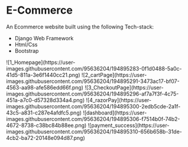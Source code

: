 # E-Commerce
An Ecommerce website built using the following Tech-stack:
<ul>
  <li>Django Web Framework</li>
  <li>Html/Css</li>
  <li>Bootstrap</li>
</ul>
![1_Homepage](https://user-images.githubusercontent.com/95636204/194895283-0f1d0488-5a0c-41d5-811a-3e6f1440cc21.png)
![2_cartPage](https://user-images.githubusercontent.com/95636204/194895291-3473ac17-bf07-4563-aa98-afe586edd66f.png)
![3_CheckoutPage](https://user-images.githubusercontent.com/95636204/194895296-af7a7f3f-4c75-451a-a7c0-d57328d334a4.png)
![4_razorPay](https://user-images.githubusercontent.com/95636204/194895300-2edb5cde-2a1f-43c5-a831-c287e4afdfc5.png)
![dashboard](https://user-images.githubusercontent.com/95636204/194895306-f7514b0f-74b2-4672-8738-c38bc84b88ee.png)
![payment_success](https://user-images.githubusercontent.com/95636204/194895310-656b658b-31de-4cb2-ba72-20148e094d87.png)

